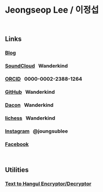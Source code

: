 # Jeongseop Lee / 이정섭

<br>

## Links

### [Blog](https://blog.naver.com/inamoratowanderlust)

### [SoundCloud](https://soundcloud.com/musicianwanderkind/sets) &nbsp;&nbsp;Wanderkind

### [ORCID](https://orcid.org/0000-0002-2388-1264) &nbsp;&nbsp;0000-0002-2388-1264

### [GitHub](https://github.com/Wanderkind) &nbsp;&nbsp;Wanderkind

### [Dacon](https://dacon.io/myprofile/429672/home) &nbsp;&nbsp;Wanderkind

### [lichess](https://lichess.org/@/Wanderkind) &nbsp;&nbsp;Wanderkind

### [Instagram](https://www.instagram.com/joungsublee/) &nbsp;&nbsp;@joungsublee

### [Facebook](https://www.facebook.com/joungsub.lee.1/)

<br>

## Utilities

### [Text to Hangul Encryptor/Decryptor](https://wanderkind.neocities.org/TTHED.html)
